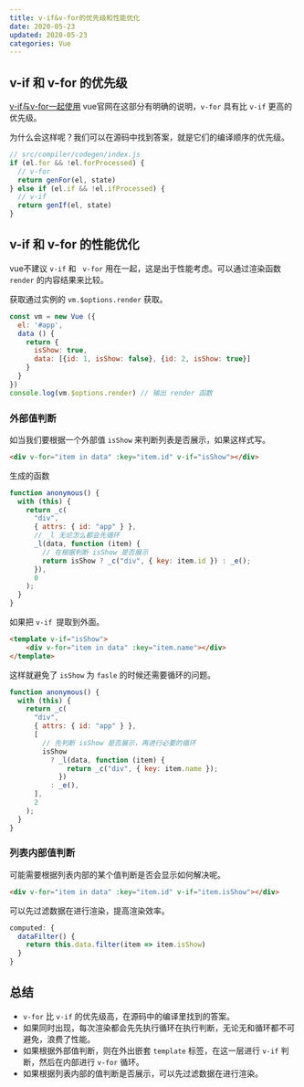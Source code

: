 ```yaml
---
title: v-if&v-for的优先级和性能优化
date: 2020-05-23
updated: 2020-05-23
categories: Vue
---
```


## v-if 和 v-for 的优先级

[v-if与v-for一起使用](https://cn.vuejs.org/v2/guide/conditional.html#v-if-%E4%B8%8E-v-for-%E4%B8%80%E8%B5%B7%E4%BD%BF%E7%94%A8) vue官网在这部分有明确的说明，`v-for` 具有比 `v-if` 更高的优先级。

为什么会这样呢？我们可以在源码中找到答案，就是它们的编译顺序的优先级。

```js
// src/compiler/codegen/index.js
if (el.for && !el.forProcessed) {
  // v-for
  return genFor(el, state)
} else if (el.if && !el.ifProcessed) {
  // v-if
  return genIf(el, state)
} 
```

## v-if 和 v-for 的性能优化

vue不建议 `v-if` 和 ` v-for` 用在一起，这是出于性能考虑。可以通过渲染函数 `render` 的内容结果来比较。

获取通过实例的 `vm.$options.render` 获取。

```js
const vm = new Vue ({
  el: '#app',
  data () {
    return {
      isShow: true,
      data: [{id: 1, isShow: false}, {id: 2, isShow: true}]
    }
  }
})
console.log(vm.$options.render) // 输出 render 函数
```

### 外部值判断

如当我们要根据一个外部值 `isShow` 来判断列表是否展示，如果这样式写。

```html
<div v-for="item in data" :key="item.id" v-if="isShow"></div>
```

生成的函数

```js
function anonymous() {
  with (this) {
    return _c(
      "div",
      { attrs: { id: "app" } },
      // _l 无论怎么都会先循环
      _l(data, function (item) {
      	// 在根据判断 isShow 是否展示
        return isShow ? _c("div", { key: item.id }) : _e();
      }),
      0
    );
  }
}
```

如果把 `v-if `提取到外面。

```html
<template v-if="isShow">
	<div v-for="item in data" :key="item.name"></div>
</template>
```

这样就避免了 `isShow` 为 `fasle` 的时候还需要循环的问题。

```js
function anonymous() {
  with (this) {
    return _c(
      "div",
      { attrs: { id: "app" } },
      [
        // 先判断 isShow 是否展示，再进行必要的循环
        isShow
          ? _l(data, function (item) {
              return _c("div", { key: item.name });
            })
          : _e(),
      ],
      2
    );
  }
}
```

### 列表内部值判断

可能需要根据列表内部的某个值判断是否会显示如何解决呢。

```html
<div v-for="item in data" :key="item.id" v-if="item.isShow"></div>
```

可以先过滤数据在进行渲染，提高渲染效率。

```js
computed: {
  dataFilter() {
  	return this.data.filter(item => item.isShow)
  }
}
```

## 总结

- `v-for` 比 `v-if` 的优先级高，在源码中的编译里找到的答案。
- 如果同时出现，每次渲染都会先先执行循环在执行判断，无论无和循环都不可避免，浪费了性能。
- 如果根据外部值判断，则在外出嵌套 `template` 标签，在这一层进行 `v-if` 判断，然后在内部进行 `v-for` 循环。
- 如果根据列表内部的值判断是否展示，可以先过滤数据在进行渲染。

